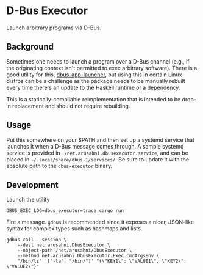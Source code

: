 # D-Bus Executor

Launch arbitrary programs via D-Bus.

## Background

Sometimes one needs to launch a program over a D-Bus channel (e.g., if the
originating context isn't permitted to exec arbitrary software). There is a
good utility for this,
[dbus-app-launcher](https://github.com/DvdGiessen/dbus-app-launcher/), but
using this in certain Linux distros can be a challenge as the package needs to
be manually rebuilt every time there's an update to the Haskell runtime or a
dependency.

This is a statically-compilable reimplementation that is intended to be drop-in
replacement and should not require rebuilding.

## Usage

Put this somewhere on your $PATH and then set up a systemd service that
launches it when a D-Bus message comes through. A sample systemd service is
provided in `./net.arusahni.dbusexecutor.service`, and can be placed in
`~/.local/share/dbus-1/services/`. Be sure to update it with the absolute path
to the `dbus-executor` binary.

## Development

Launch the utility

```shell
DBUS_EXEC_LOG=dbus_executor=trace cargo run
```

Fire a message. `gdbus` is recommended since it exposes a nicer, JSON-like
syntax for complex types such as hashmaps and lists.

```shell
gdbus call --session \
    --dest net.arusahni.DbusExecutor \
    --object-path /net/arusahni/DbusExecutor \
    --method net.arusahni.DbusExecutor.Exec.CmdArgsEnv \
    "/bin/ls" '["-la", "/bin/"]' "{\"KEY1\": \"VALUE1\", \"KEY2\": \"VALUE2\"}"
```
